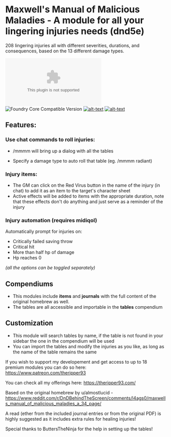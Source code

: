 # Maxwell's Manual of Malicious Maladies - A module for all your lingering injuries needs (dnd5e)
208 lingering injuries all with different severities, durations, and consequences, based on the 13 different damage types.

![Latest Release Download Count](https://img.shields.io/github/downloads/theripper93/Maxwell-s-Manual-of-Malicious-Maladies/latest/module.zip?color=2b82fc&label=DOWNLOADS&style=for-the-badge) ![Foundry Core Compatible Version](https://img.shields.io/badge/dynamic/json.svg?url=https%3A%2F%2Fraw.githubusercontent.com%2Ftheripper93%2FMaxwell-s-Manual-of-Malicious-Maladies%2Fmain%2Fmodule.json&label=Foundry%20Version&query=$.compatibleCoreVersion&colorB=orange&style=for-the-badge) [![alt-text](https://img.shields.io/badge/-Patreon-%23ff424d?style=for-the-badge)](https://www.patreon.com/theripper93) [![alt-text](https://img.shields.io/badge/-Discord-%235662f6?style=for-the-badge)](https://discord.gg/F53gBjR97G)

## Features:

### **Use chat commands to roll injuries:**

- /mmmm will bring up a dialog with all the tables

- Specify a damage type to auto roll that table (eg. /mmmm radiant)

### **Injury items:**

- The GM can click on the Red Virus button in the name of the injury (in chat) to add it as an item to the target's character sheet
- Active effects will be added to items with the appropriate duration, note that these effects don't do anything and just serve as a reminder of the injury

### **Injury automation (requires midiqol)**

Automatically prompt for injuries on:

- Critically failed saving throw
- Critical hit
- More than half hp of damage
- Hp reaches 0

_(all the options can be toggled separately)_

## Compendiums

- This modules include **items** and **journals** with the full content of the original homebrew as well.
- The tables are all accessible and importable in the **tables** compendium

## Customization

- This module will search tables by name, if the table is not found in your sidebar the one in the compendium will be used
- You can import the tables and modify the injuries as you like, as long as the name of the table remains the same

If you wish to support my developement and get access to up to 18 premium modules you can do so here: https://www.patreon.com/theripper93

You can check all my offerings here: https://theripper93.com/

Based on the original homebrew by u/almostlucid - https://www.reddit.com/r/DnDBehindTheScreen/comments/l4ags0/maxwells_manual_of_malicious_maladies_a_34_page/

A read (ether from the included journal entries or from the original PDF) is highly suggested as it includes extra rules for healing injuries!

Special thanks to ButtersTheNinja for the help in setting up the tables!
